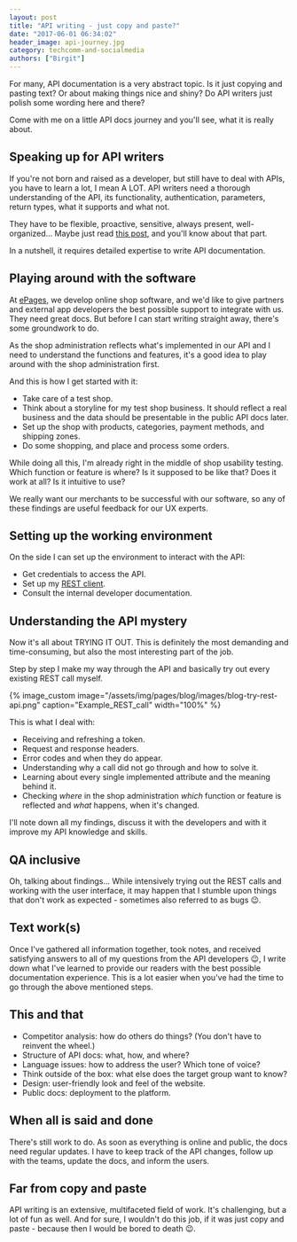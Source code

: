 ```yaml
---
layout: post
title: "API writing - just copy and paste?"
date: "2017-06-01 06:34:02"
header_image: api-journey.jpg
category: techcomm-and-socialmedia
authors: ["Birgit"]
---
```


For many, API documentation is a very abstract topic.
Is it just copying and pasting text?
Or about making things nice and shiny?
Do API writers just polish some wording here and there?

Come with me on a little API docs journey and you'll see, what it is really about.

## Speaking up for API writers

If you're not born and raised as a developer, but still have to deal with APIs, you have to learn a lot, I mean A LOT.
API writers need a thorough understanding of the API, its functionality, authentication, parameters, return types, what it supports and what not.

They have to be flexible, proactive, sensitive, always present, well-organized...
Maybe just read [this post](https://developer.epages.com/blog/2016/11/30/what-its-like-to-be-an-agile-technical-writer.html), and you'll know about that part.

In a nutshell, it requires detailed expertise to write API documentation.

## Playing around with the software

At [ePages](https://www.epages.com/en/), we develop online shop software, and we'd like to give partners and external app developers the best possible support to integrate with us.
They need great docs.
But before I can start writing straight away, there's some groundwork to do.

As the shop administration reflects what's implemented in our API and I need to understand the functions and features, it's a good idea to play around with the shop administration first.

And this is how I get started with it:

* Take care of a test shop.
* Think about a storyline for my test shop business.
It should reflect a real business and the data should be presentable in the public API docs later.
* Set up the shop with products, categories, payment methods, and shipping zones.
* Do some shopping, and place and process some orders.

While doing all this, I'm already right in the middle of shop usability testing.
Which function or feature is where?
Is it supposed to be like that?
Does it work at all?
Is it intuitive to use?

We really want our merchants to be successful with our software, so any of these findings are useful feedback for our UX experts.

## Setting up the working environment

On the side I can set up the environment to interact with the API:

* Get credentials to access the API.
* Set up my [REST client](https://paw.cloud/).
* Consult the internal developer documentation.

## Understanding the API mystery

Now it's all about TRYING IT OUT.
This is definitely the most demanding and time-consuming, but also the most interesting part of the job.

Step by step I make my way through the API and basically try out every existing REST call myself.

{% image_custom image="/assets/img/pages/blog/images/blog-try-rest-api.png" caption="Example_REST_call" width="100%" %}

This is what I deal with:

* Receiving and refreshing a token.
* Request and response headers.
* Error codes and when they do appear.
* Understanding why a call did not go through and how to solve it.
* Learning about every single implemented attribute and the meaning behind it.
* Checking *where* in the shop administration *which* function or feature is reflected and *what* happens, when it's changed.

I'll note down all my findings, discuss it with the developers and with it improve my API knowledge and skills.

## QA inclusive

Oh, talking about findings...
While intensively trying out the REST calls and working with the user interface, it may happen that I stumble upon things that don't work as expected - sometimes also referred to as bugs 😉.

## Text work(s)

Once I've gathered all information together, took notes, and received satisfying answers to all of my questions from the API developers 😉, I write down what I've learned to provide our readers with the best possible documentation experience.
This is a lot easier when you've had the time to go through the above mentioned steps.

## This and that

* Competitor analysis: how do others do things?
(You don't have to reinvent the wheel.)
* Structure of API docs: what, how, and where?
* Language issues: how to address the user?
Which tone of voice?
* Think outside of the box: what else does the target group want to know?
* Design: user-friendly look and feel of the website.
* Public docs: deployment to the platform.

## When all is said and done

There's still work to do.
As soon as everything is online and public, the docs need regular updates.
I have to keep track of the API changes, follow up with the teams, update the docs, and inform the users.

## Far from copy and paste

API writing is an extensive, multifaceted field of work.
It's challenging, but a lot of fun as well.
And for sure, I wouldn't do this job, if it was just copy and paste - because then I would be bored to death 😉.
